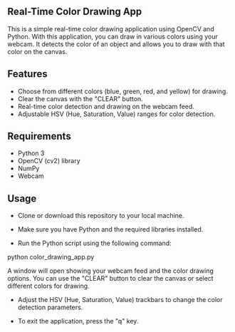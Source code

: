 
## Real-Time Color Drawing App


This is a simple real-time color drawing application using OpenCV and Python. With this application, you can draw in various colors using your webcam. It detects the color of an object and allows you to draw with that color on the canvas.

## Features

- Choose from different colors (blue, green, red, and yellow) for drawing.
- Clear the canvas with the "CLEAR" button.
- Real-time color detection and drawing on the webcam feed.
- Adjustable HSV (Hue, Saturation, Value) ranges for color detection.


## Requirements

- Python 3
- OpenCV (cv2) library
- NumPy
- Webcam


## Usage

- Clone or download this repository to your local machine.

- Make sure you have Python and the required libraries installed.

- Run the Python script using the following command:


python color_drawing_app.py


A window will open showing your webcam feed and the color drawing options. You can use the "CLEAR" button to clear the canvas or select different colors for drawing.

- Adjust the HSV (Hue, Saturation, Value) trackbars to change the color detection parameters.

- To exit the application, press the "q" key.
